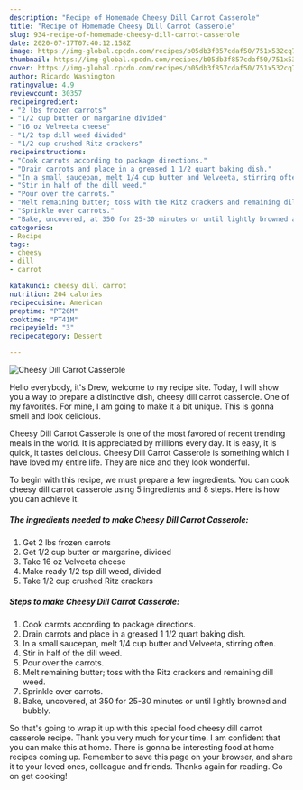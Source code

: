 ```yaml
---
description: "Recipe of Homemade Cheesy Dill Carrot Casserole"
title: "Recipe of Homemade Cheesy Dill Carrot Casserole"
slug: 934-recipe-of-homemade-cheesy-dill-carrot-casserole
date: 2020-07-17T07:40:12.158Z
image: https://img-global.cpcdn.com/recipes/b05db3f857cdaf50/751x532cq70/cheesy-dill-carrot-casserole-recipe-main-photo.jpg
thumbnail: https://img-global.cpcdn.com/recipes/b05db3f857cdaf50/751x532cq70/cheesy-dill-carrot-casserole-recipe-main-photo.jpg
cover: https://img-global.cpcdn.com/recipes/b05db3f857cdaf50/751x532cq70/cheesy-dill-carrot-casserole-recipe-main-photo.jpg
author: Ricardo Washington
ratingvalue: 4.9
reviewcount: 30357
recipeingredient:
- "2 lbs frozen carrots"
- "1/2 cup butter or margarine divided"
- "16 oz Velveeta cheese"
- "1/2 tsp dill weed divided"
- "1/2 cup crushed Ritz crackers"
recipeinstructions:
- "Cook carrots according to package directions."
- "Drain carrots and place in a greased 1 1/2 quart baking dish."
- "In a small saucepan, melt 1/4 cup butter and Velveeta, stirring often."
- "Stir in half of the dill weed."
- "Pour over the carrots."
- "Melt remaining butter; toss with the Ritz crackers and remaining dill weed."
- "Sprinkle over carrots."
- "Bake, uncovered, at 350 for 25-30 minutes or until lightly browned and bubbly."
categories:
- Recipe
tags:
- cheesy
- dill
- carrot

katakunci: cheesy dill carrot 
nutrition: 204 calories
recipecuisine: American
preptime: "PT26M"
cooktime: "PT41M"
recipeyield: "3"
recipecategory: Dessert

---
```



![Cheesy Dill Carrot Casserole](https://img-global.cpcdn.com/recipes/b05db3f857cdaf50/751x532cq70/cheesy-dill-carrot-casserole-recipe-main-photo.jpg)

Hello everybody, it's Drew, welcome to my recipe site. Today, I will show you a way to prepare a distinctive dish, cheesy dill carrot casserole. One of my favorites. For mine, I am going to make it a bit unique. This is gonna smell and look delicious.



Cheesy Dill Carrot Casserole is one of the most favored of recent trending meals in the world. It is appreciated by millions every day. It is easy, it is quick, it tastes delicious. Cheesy Dill Carrot Casserole is something which I have loved my entire life. They are nice and they look wonderful.


To begin with this recipe, we must prepare a few ingredients. You can cook cheesy dill carrot casserole using 5 ingredients and 8 steps. Here is how you can achieve it.

<!--inarticleads1-->

##### The ingredients needed to make Cheesy Dill Carrot Casserole:

1. Get 2 lbs frozen carrots
1. Get 1/2 cup butter or margarine, divided
1. Take 16 oz Velveeta cheese
1. Make ready 1/2 tsp dill weed, divided
1. Take 1/2 cup crushed Ritz crackers




<!--inarticleads2-->

##### Steps to make Cheesy Dill Carrot Casserole:

1. Cook carrots according to package directions.
1. Drain carrots and place in a greased 1 1/2 quart baking dish.
1. In a small saucepan, melt 1/4 cup butter and Velveeta, stirring often.
1. Stir in half of the dill weed.
1. Pour over the carrots.
1. Melt remaining butter; toss with the Ritz crackers and remaining dill weed.
1. Sprinkle over carrots.
1. Bake, uncovered, at 350 for 25-30 minutes or until lightly browned and bubbly.




So that's going to wrap it up with this special food cheesy dill carrot casserole recipe. Thank you very much for your time. I am confident that you can make this at home. There is gonna be interesting food at home recipes coming up. Remember to save this page on your browser, and share it to your loved ones, colleague and friends. Thanks again for reading. Go on get cooking!
